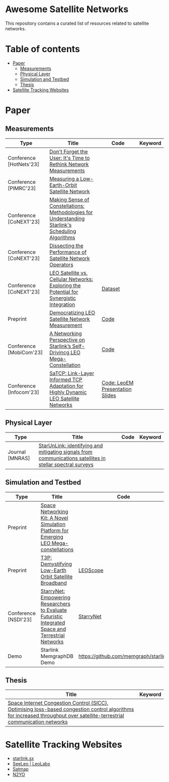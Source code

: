 Awesome Satellite Networks
==========================

This repository contains a curated list of resources related to satellite networks.

Table of contents
=================

* [Paper](#paper)
   * [Measurements](#measurements)
   * [Physical Layer](#physical-layer)
   * [Simulation and Testbed](#simulation-and-testbed)
   * [Thesis](#thesis)
* [Satellite Tracking Websites](#satellite-tracking-websites)

Paper
=====

Measurements
------------

| Type          | Title         | Code          | Keyword       |
| ------------- | ------------- | ------------- | ------------- |
| Conference [HotNets'23]   | [Don't Forget the User: It's Time to Rethink Network Measurements](https://bdebopam.github.io/papers/hotnets23_USaaS.pdf)  |  | |
| Conference [PIMRC'23]    | [Measuring a Low-Earth-Orbit Satellite Network](https://ieeexplore.ieee.org/abstract/document/10294034) | | |
| Conference [CoNEXT'23]   | [Making Sense of Constellations: Methodologies for Understanding Starlink's Scheduling Algorithms](https://dl.acm.org/doi/10.1145/3624354.3630586)  | | |
| Conference [CoNEXT'23] | [Dissecting the Performance of Satellite Network Operators](https://arxiv.org/abs/2310.15808) | | | 
| Conference [CoNEXT'23] | [LEO Satellite vs. Cellular Networks: Exploring the Potential for Synergistic Integration](https://dl.acm.org/doi/10.1145/3624354.3630588) | [Dataset](https://github.com/Starlink-Project/Satellite-vs-Cellular) | |
| Preprint | [Democratizing LEO Satellite Network Measurement](https://arxiv.org/abs/2306.07469) | [Code](https://github.com/stanford-esrg/LEO_HitchHiking) | | 
| Conference [MobiCom'23] | [A Networking Perspective on Starlink’s Self-Drivincg LEO Mega-Constellation](https://github.com/self-driving-satellite-network/starlink-autonomous-driving/blob/main/Mobicom23.pdf) | [Code](https://github.com/self-driving-satellite-network/starlink-autonomous-driving) | | |
| Conference [Infocom'23] | [SaTCP: Link-Layer Informed TCP Adaptation for Highly Dynamic LEO Satellite Networks](http://xyzhang.ucsd.edu/papers/Xuyang.Cao_INFOCOM23_SaTCP.pdf) | [Code: LeoEM](https://github.com/XuyangCaoUCSD/LeoEM) [Presentation](https://drive.google.com/file/d/1y6paIiq6XKSTxFPuO9zbE01xaxY1jAIu/view) [Slides](https://drive.google.com/file/d/17w3MJe5WKJMxw2K0kOkeLbDjU5spNM0H/view) | | 

Physical Layer
--------------

| Type          | Title         | Code          | Keyword       |
| ------------- | ------------- | ------------- | ------------- |
| Journal [MNRAS] | [StarUnLink: identifying and mitigating signals from communications satellites in stellar spectral surveys](https://arxiv.org/abs/2306.16485) | |

Simulation and Testbed
----------------------

| Type          | Title         | Code          | Keyword       |
| ------------- | ------------- | ------------- | ------------- |
| Preprint      | [Space Networking Kit: A Novel Simulation Platform for Emerging LEO Mega-constellations](https://arxiv.org/abs/2401.07511) | | |
| Preprint      | [T3P: Demystifying Low-Earth Orbit Satellite Broadband](https://arxiv.org/abs/2310.11835) | [LEOScope](https://github.com/leoscope-testbed/global-testbed) | |
| Conference [NSDI'23] | [StarryNet: Empowering Researchers to Evaluate Futuristic Integrated Space and Terrestrial Networks](https://www.usenix.org/conference/nsdi23/presentation/lai-zeqi) | [StarryNet](https://github.com/SpaceNetLab/StarryNet) | |
| Demo          | Starlink MemgraphDB Demo | https://github.com/memgraph/starlink | |

Thesis
------

| Title | Keyword |
| ----- | ------- |
| [Space Internet Congestion Control (SICC), Optimising loss-based congestion control algorithms for increased throughput over satellite-terrestrial communication networks](http://essay.utwente.nl/93782/1/pawirotaroeno_MSc_EE.pdf) | |

Satellite Tracking Websites
===========================

+ [starlink.sx](https://starlink.sx)
+ [SeeLeo | LeoLabs](https://platform.leolabs.space/visualization)
+ [Satmap](https://satmap.space/)
+ [N2YO](https://www.n2yo.com/)
